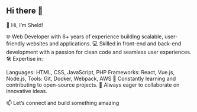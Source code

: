 ## Hi there 👋



👋 Hi, I’m Sheld!

🌐 Web Developer with 6+ years of experience building scalable, user-friendly websites and applications.
💻 Skilled in front-end and back-end development with a passion for clean code and seamless user experiences.
🛠️ Expertise in:

Languages: HTML, CSS, JavaScript,  PHP
Frameworks: React, Vue.js, Node.js, 
Tools: Git, Docker, Webpack, AWS
🚀 Constantly learning and contributing to open-source projects.
🌟 Always eager to collaborate on innovative ideas.

📫 Let’s connect and build something amazing
